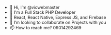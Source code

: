 - 👋 Hi, I’m @vicwebmaster
- 👀 I'm a Full Stack PHP Developer
- 🌱 React, React Native, Express JS, and Firebase
- 💞️ I’m looking to collaborate on Projects with you
- 📫 How to reach me? 09014292469

<!---
vicwebmaster/vicwebmaster is a ✨ special ✨ repository because its `README.md` (this file) appears on your GitHub profile.
You can click the Preview link to take a look at your changes.
--->
